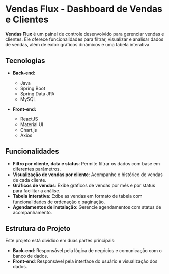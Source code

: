 # Vendas Flux - Dashboard de Vendas e Clientes

**Vendas Flux** é um painel de controle desenvolvido para gerenciar vendas e clientes. Ele oferece funcionalidades para filtrar, visualizar e analisar dados de vendas, além de exibir gráficos dinâmicos e uma tabela interativa.

## Tecnologias

- **Back-end:**
  - Java
  - Spring Boot
  - Spring Data JPA
  - MySQL

- **Front-end:**
  - ReactJS
  - Material UI
  - Chart.js
  - Axios

## Funcionalidades

- **Filtro por cliente, data e status**: Permite filtrar os dados com base em diferentes parâmetros.
- **Visualização de vendas por cliente**: Acompanhe o histórico de vendas de cada cliente.
- **Gráficos de vendas**: Exibe gráficos de vendas por mês e por status para facilitar a análise.
- **Tabela interativa**: Exibe as vendas em formato de tabela com funcionalidades de ordenação e paginação.
- **Agendamentos de instalação**: Gerencie agendamentos com status de acompanhamento.

## Estrutura do Projeto

Este projeto está dividido em duas partes principais:

- **Back-end**: Responsável pela lógica de negócios e comunicação com o banco de dados.
- **Front-end**: Responsável pela interface do usuário e visualização dos dados.
